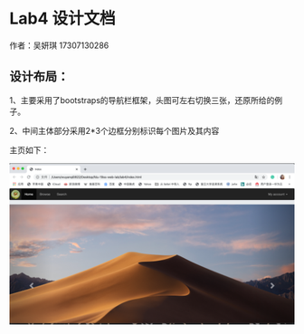 # Lab4 设计文档

作者：吴妍琪 17307130286

## 设计布局：

1、主要采用了bootstraps的导航栏框架，头图可左右切换三张，还原所给的例子。

2、中间主体部分采用2*3个边框分别标识每个图片及其内容

主页如下：

![Image text](./images/md_needed/home.png)